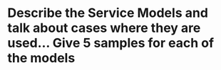 
# Describe the Service Models and talk about cases where they are used… Give 5 samples for each of the models
